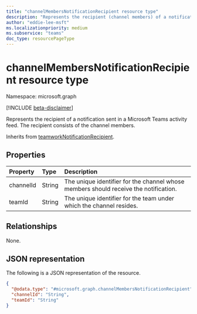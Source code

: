 ```yaml
---
title: "channelMembersNotificationRecipient resource type"
description: "Represents the recipient (channel members) of a notification sent in a Microsoft Teams activity feed."
author: "eddie-lee-msft"
ms.localizationpriority: medium
ms.subservice: "teams"
doc_type: resourcePageType
---
```


# channelMembersNotificationRecipient resource type

Namespace: microsoft.graph

[!INCLUDE [beta-disclaimer](../../includes/beta-disclaimer.md)]

Represents the recipient of a notification sent in a Microsoft Teams activity feed. The recipient consists of the channel members.

Inherits from [teamworkNotificationRecipient](teamworknotificationrecipient.md).

## Properties
| Property  | Type   | Description                                                                          |
|:----------|:-------|:-------------------------------------------------------------------------------------|
| channelId | String | The unique identifier for the channel whose members should receive the notification. |
| teamId    | String | The unique identifier for the team under which the channel resides.                  |

## Relationships
None.

## JSON representation
The following is a JSON representation of the resource.
<!-- {
  "blockType": "resource",
  "@odata.type": "microsoft.graph.channelMembersNotificationRecipient"
}
-->

``` json
{
  "@odata.type": "#microsoft.graph.channelMembersNotificationRecipient",
  "channelId": "String",
  "teamId": "String"
}
```
